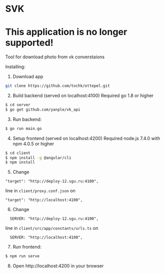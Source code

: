 # SVK
# This application is no longer supported!

Tool for download photo from vk converstaions

Installing:

1. Download app
```sh
git clone https://github.com/tochk/ottepel.git
```


2. Build backend (served on localhost:4100)
Required go 1.8 or higher 
```sh
$ cd server
$ go get github.com/yanple/vk_api
```

3. Run backend:
```sh
$ go run main.go
```

4. Setup frontend (served on localhost:4200)
Required node.js 7.4.0 with npm 4.0.5 or higher
```sh
$ cd client
$ npm install -g @angular/cli
$ npm install
```

5. Change 
``` 
"target": "http://deploy-12.sgu.ru:4100",
``` 
line in `client/proxy.conf.json` on 
``` 
"target": "http://localhost:4100",
```

6. Change 
``` 
  SERVER: "http://deploy-12.sgu.ru:4100",
``` 
line in `client/src/app/constants/urls.ts` on 
``` 
  SERVER: "http://localhost:4100",
```

7. Run frontend:
```sh
$ npm run serve
```

8. Open http://localhost:4200 in your browser
